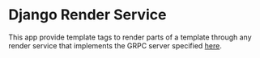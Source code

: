 # Django Render Service

This app provide template tags to render parts of a template through any render service that implements the GRPC server specified [here](./django_renderservice/render_service.proto).